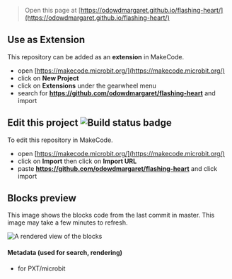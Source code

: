 
> Open this page at [https://odowdmargaret.github.io/flashing-heart/](https://odowdmargaret.github.io/flashing-heart/)

## Use as Extension

This repository can be added as an **extension** in MakeCode.

* open [https://makecode.microbit.org/](https://makecode.microbit.org/)
* click on **New Project**
* click on **Extensions** under the gearwheel menu
* search for **https://github.com/odowdmargaret/flashing-heart** and import

## Edit this project ![Build status badge](https://github.com/odowdmargaret/flashing-heart/workflows/MakeCode/badge.svg)

To edit this repository in MakeCode.

* open [https://makecode.microbit.org/](https://makecode.microbit.org/)
* click on **Import** then click on **Import URL**
* paste **https://github.com/odowdmargaret/flashing-heart** and click import

## Blocks preview

This image shows the blocks code from the last commit in master.
This image may take a few minutes to refresh.

![A rendered view of the blocks](https://github.com/odowdmargaret/flashing-heart/raw/master/.github/makecode/blocks.png)

#### Metadata (used for search, rendering)

* for PXT/microbit
<script src="https://makecode.com/gh-pages-embed.js"></script><script>makeCodeRender("{{ site.makecode.home_url }}", "{{ site.github.owner_name }}/{{ site.github.repository_name }}");</script>
